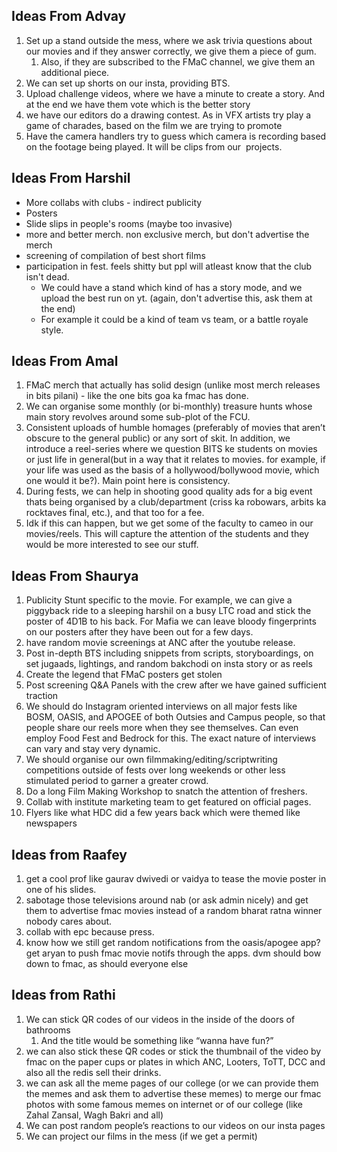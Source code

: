 ## Ideas From Advay
1. Set up a stand outside the mess, where we ask trivia questions about our movies and if they answer correctly, we give them a piece of gum.
	1. Also, if they are subscribed to the FMaC channel, we give them an additional piece.
2. We can set up shorts on our insta, providing BTS.  
3. Upload challenge videos, where we have a minute to create a story. And at the end we have them vote which is the better story  
4. we have our editors do a drawing contest. As in VFX artists try play a game of charades, based on the film we are trying to promote  
5. Have the camera handlers try to guess which camera is recording based on the footage being played. It will be clips from our  projects.

## Ideas From Harshil
- More collabs with clubs - indirect publicity
- Posters
- Slide slips in people's rooms (maybe too invasive)
- more and better merch. non exclusive merch, but don't advertise the merch
- screening of compilation of best short films
- participation in fest. feels shitty but ppl will atleast know that the club isn't dead.
	- We could have a stand which kind of has a story mode, and we upload the best run on yt. (again, don't advertise this, ask them at the end)
	- For example it could be a kind of team vs team, or a battle royale style.

## Ideas From Amal
1. FMaC merch that actually has solid design (unlike most merch releases in bits pilani) \- like the one bits goa ka fmac has done.
2. We can organise some monthly (or bi-monthly) treasure hunts whose main story revolves around some sub-plot of the FCU.
3. Consistent uploads of humble homages (preferably of movies that aren’t obscure to the general public) or any sort of skit. In addition, we introduce a reel-series where we question BITS ke students on movies or just life in general(but in a way that it relates to movies. for example, if your life was used as the basis of a hollywood/bollywood movie, which one would it be?). Main point here is consistency.
4. During fests, we can help in shooting good quality ads for a big event thats being organised by a club/department (criss ka robowars, arbits ka rocktaves final, etc.), and that too for a fee.
5. Idk if this can happen, but we get some of the faculty to cameo in our movies/reels. This will capture the attention of the students and they would be more interested to see our stuff.

## Ideas From Shaurya
1. Publicity Stunt specific to the movie. For example, we can give a piggyback ride to a sleeping harshil on a busy LTC road and stick the poster of 4D1B to his back. For Mafia we can leave bloody fingerprints on our posters after they have been out for a few days.  
2. have random movie screenings at ANC after the youtube release.  
3. Post in-depth BTS including snippets from scripts, storyboardings, on set jugaads, lightings, and random bakchodi on insta story or as reels  
4. Create the legend that FMaC posters get stolen  
5. Post screening Q\&A Panels with the crew after we have gained sufficient traction  
6. We should do Instagram oriented interviews on all major fests like BOSM, OASIS, and APOGEE of both Outsies and Campus people, so that people share our reels more when they see themselves. Can even employ Food Fest and Bedrock for this. The exact nature of interviews can vary and stay very dynamic.  
7. We should organise our own filmmaking/editing/scriptwriting competitions outside of fests over long weekends or other less stimulated period to garner a greater crowd.  
8. Do a long Film Making Workshop to snatch the attention of freshers.  
9. Collab with institute marketing team to get featured on official pages.  
10. Flyers like what HDC did a few years back which were themed like newspapers

## Ideas from Raafey
1. get a cool prof like gaurav dwivedi or vaidya to tease the movie poster in one of his slides.  
2. sabotage those televisions around nab (or ask admin nicely) and get them to advertise fmac movies instead of a random bharat ratna winner nobody cares about.  
3. collab with epc because press.  
4. know how we still get random notifications from the oasis/apogee app? get aryan to push fmac movie notifs through the apps. dvm should bow down to fmac, as should everyone else
## Ideas from Rathi

1. We can stick QR codes of our videos in the inside of the doors of bathrooms  
	1. And the title would be something like “wanna have fun?”
2. we can also stick these QR codes or stick the thumbnail of the video by fmac on the paper cups or plates in which ANC, Looters, ToTT, DCC and also all the redis sell their drinks.
3. we can ask all the meme pages of our college (or we can provide them the memes and ask them to advertise these memes) to merge our fmac photos with some famous memes on internet or of our college (like Zahal Zansal, Wagh Bakri and all)
4. We can post random people’s reactions to our videos on our insta pages 
5. We can project our films in the mess (if we get a permit)